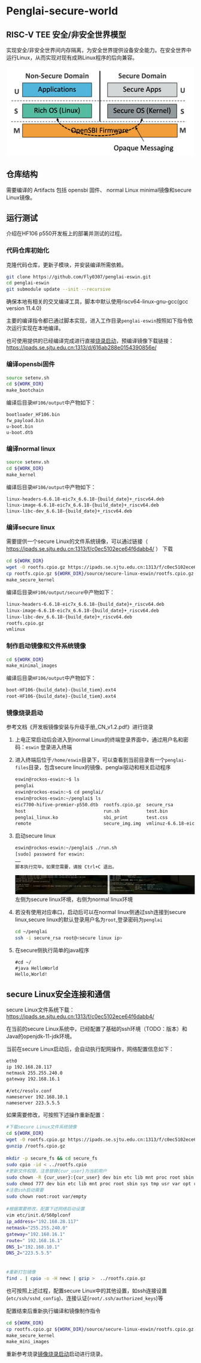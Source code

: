 # Penglai-secure-world
## RISC-V TEE 安全/非安全世界模型

实现安全/非安全世界间内存隔离，为安全世界提供设备安全能力。在安全世界中运行Linux，从而实现对现有成熟Linux程序的后向兼容。

![alt arch.png](images/arch.png)

## 仓库结构

需要编译的 Artifacts 包括 opensbi 固件、 normal Linux minimal镜像和secure Linux镜像。


## 运行测试
介绍在HF106 p550开发板上的部署并测试的过程。
### 代码仓库初始化

克隆代码仓库，更新子模块，并安装编译所需依赖。
```bash
git clone https://github.com/Fly0307/penglai-eswin.git
cd penglai-eswin
git submodule update --init --recursive
```

确保本地有相关的交叉编译工具，脚本中默认使用riscv64-linux-gnu-gcc(gcc version 11.4.0)

主要的编译指令都已通过脚本实现，进入工作目录`penglai-eswin`按照如下指令依次运行实现在本地编译。

也可使用提供的已经编译完成进行直接[烧录启动](#镜像烧录启动)，预编译镜像下载链接：https://ipads.se.sjtu.edu.cn:1313/d/616ab288e0154390856e/

### 编译opensbi固件

```bash
source setenv.sh
cd ${WORK_DIR}
make_bootchain
```

编译后目录`HF106/output`中产物如下：
```
bootloader_HF106.bin
fw_payload.bin
u-boot.bin
u-boot.dtb
```


### 编译normal linux

```bash
source setenv.sh
cd ${WORK_DIR}
make_kernel
```

编译后目录`HF106/output`中产物如下：
```
linux-headers-6.6.18-eic7x_6.6.18-{build_date}+_riscv64.deb
linux-image-6.6.18-eic7x_6.6.18-{build_date}+_riscv64.deb
linux-libc-dev_6.6.18-{build_date}+_riscv64.deb
```


### 编译secure linux

需要提供一个secure Linux的文件系统镜像，可以通过链接（ https://ipads.se.sjtu.edu.cn:1313/f/c0ec5102ece64f6dabb4/ ） 下载
```bash
cd ${WORK_DIR}
wget -O rootfs.cpio.gz https://ipads.se.sjtu.edu.cn:1313/f/c0ec5102ece64f6dabb4/?dl=1
cp rootfs.cpio.gz ${WORK_DIR}/source/secure-linux-eswin/rootfs.cpio.gz
make_secure_kernel
```

编译后目录`HF106/output/secure`中产物如下：
```bash
linux-headers-6.6.18-eic7x_6.6.18-{build_date}+_riscv64.deb
linux-image-6.6.18-eic7x_6.6.18-{build_date}+_riscv64.deb
linux-libc-dev_6.6.18-{build_date}+_riscv64.deb
rootfs.cpio.gz
vmlinux
```

### 制作启动镜像和文件系统镜像

```bash
cd ${WORK_DIR}
make_minimal_images
```

编译后目录`HF106/output`中产物如下：
```bash
boot-HF106-{build_date}-{build_tiem}.ext4
root-HF106-{build_date}-{build_tiem}.ext4
```

### 镜像烧录启动

参考文档《开发板镜像安装与升级手册_CN_v1.2.pdf》进行烧录

1. 上电正常启动后会进入到normal Linux的终端登录界面中，通过用户名和密码：`eswin` 登录进入终端
2. 进入终端后位于`/home/eswin`目录下，可以查看到当前目录有一个`penglai-files`目录，包含secure linux的镜像、penglai驱动和相关启动程序
    ```bash
    eswin@rockos-eswin:~$ ls
    penglai
    eswin@rockos-eswin:~$ cd penglai/
    eswin@rockos-eswin:~/penglai$ ls
    eic7700-hifive-premier-p550.dtb  rootfs.cpio.gz  secure_rsa
    host                             run.sh          test.bin
    penglai_linux.ko                 sbi_print       test.css
    remote                           secure_img.img  vmlinuz-6.6.18-eic7x
    ```
3. 启动secure linux
    ```bash
    eswin@rockos-eswin:~/penglai$ ./run.sh 
    [sudo] password for eswin:
    ……
    脚本执行完毕。如果您需要，请按 Ctrl+C 退出。
    ```
    ![alt text](images/normal_secure.png)
    左侧为secure linux环境，右侧为normal linux环境

3. 若没有使用对应串口，启动后可以在normal linux侧通过ssh连接到secure linux,secure linux的默认登录用户名为`root`,登录密码为`penglai`
    ```bash
    cd ~/penglai
    ssh -i secure_rsa root@<secure linux ip> 
    ```
4. 在secure侧执行简单的java程序
    ```plain 
    #cd ~/
    #java HelloWorld
    Hello,World!
    ```

## secure Linux安全连接和通信

secure Linux文件系统下载：https://ipads.se.sjtu.edu.cn:1313/f/c0ec5102ece64f6dabb4/

在当前的secure Linux系统中，已经配置了基础的ssh环境（TODO：版本）和Java的openjdk-11-jdk环境。

当前在secure Linux启动后，会自动执行配网操作，网络配置信息如下：
```
eth0
ip 192.168.28.117
netmask 255.255.240.0
gateway 192.168.16.1

#/etc/resolv.conf
nameserver 192.168.10.1
nameserver 223.5.5.5
```
如果需要修改，可按照下述操作重新配置：
```bash
#下载secure Linux文件系统镜像
cd ${WORK_DIR}
wget -O rootfs.cpio.gz https://ipads.se.sjtu.edu.cn:1313/f/c0ec5102ece64f6dabb4/?dl=1
gunzip /rootfs.cpio.gz

mkdir -p secure_fs && cd secure_fs
sudo cpio -id < ../rootfs.cpio
#更新文件权限，注意替换{cur_user}为当前用户
sudo chown -R {cur_user}:{cur_user} dev bin etc lib mnt proc root sbin sys tmp usr var opt run media
sudo chmod 777 dev bin etc lib mnt proc root sbin sys tmp usr var opt run media
#注意ssh启动需要
sudo chown root:root var/empty

#根据需要修改，配置下述网络启动设置
vim etc/init.d/S60plconf
ip_address="192.168.28.117"
netmask="255.255.240.0"
gateway="192.168.16.1"
route=" 192.168.16.1"
DNS_1="192.168.10.1"
DNS_2="223.5.5.5"


#重新打包镜像
find . | cpio -o -H newc | gzip >  ../rootfs.cpio.gz
```
也可按照上述过程，配置secure Linux中的其他设置，如ssh连接设置(`etc/ssh/sshd_config`)、连接认证(`root/.ssh/authorized_keys`)等

配置结束后重新执行编译和镜像制作指令
```bash
cd ${WORK_DIR}
cp rootfs.cpio.gz ${WORK_DIR}/source/secure-linux-eswin/rootfs.cpio.gz
make_secure_kernel
make_mini_images
```

重新参考烧录[镜像烧录启动](#镜像烧录启动)启动进行烧录。
